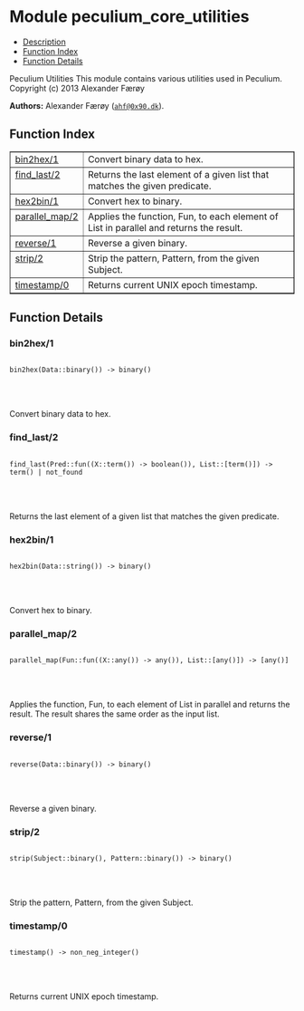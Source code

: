 

# Module peculium_core_utilities #
* [Description](#description)
* [Function Index](#index)
* [Function Details](#functions)


Peculium Utilities
This module contains various utilities used in Peculium.
Copyright (c)  2013 Alexander Færøy

__Authors:__ Alexander Færøy ([`ahf@0x90.dk`](mailto:ahf@0x90.dk)).
<a name="index"></a>

## Function Index ##


<table width="100%" border="1" cellspacing="0" cellpadding="2" summary="function index"><tr><td valign="top"><a href="#bin2hex-1">bin2hex/1</a></td><td>Convert binary data to hex.</td></tr><tr><td valign="top"><a href="#find_last-2">find_last/2</a></td><td>Returns the last element of a given list that matches the given predicate.</td></tr><tr><td valign="top"><a href="#hex2bin-1">hex2bin/1</a></td><td>Convert hex to binary.</td></tr><tr><td valign="top"><a href="#parallel_map-2">parallel_map/2</a></td><td>Applies the function, Fun, to each element of List in parallel and
returns the result.</td></tr><tr><td valign="top"><a href="#reverse-1">reverse/1</a></td><td>Reverse a given binary.</td></tr><tr><td valign="top"><a href="#strip-2">strip/2</a></td><td>Strip the pattern, Pattern, from the given Subject.</td></tr><tr><td valign="top"><a href="#timestamp-0">timestamp/0</a></td><td>Returns current UNIX epoch timestamp.</td></tr></table>


<a name="functions"></a>

## Function Details ##

<a name="bin2hex-1"></a>

### bin2hex/1 ###


<pre><code>
bin2hex(Data::binary()) -&gt; binary()
</code></pre>

<br></br>


Convert binary data to hex.
<a name="find_last-2"></a>

### find_last/2 ###


<pre><code>
find_last(Pred::fun((X::term()) -&gt; boolean()), List::[term()]) -&gt; term() | not_found
</code></pre>

<br></br>


Returns the last element of a given list that matches the given predicate.
<a name="hex2bin-1"></a>

### hex2bin/1 ###


<pre><code>
hex2bin(Data::string()) -&gt; binary()
</code></pre>

<br></br>


Convert hex to binary.
<a name="parallel_map-2"></a>

### parallel_map/2 ###


<pre><code>
parallel_map(Fun::fun((X::any()) -&gt; any()), List::[any()]) -&gt; [any()]
</code></pre>

<br></br>


Applies the function, Fun, to each element of List in parallel and
returns the result. The result shares the same order as the input list.
<a name="reverse-1"></a>

### reverse/1 ###


<pre><code>
reverse(Data::binary()) -&gt; binary()
</code></pre>

<br></br>


Reverse a given binary.
<a name="strip-2"></a>

### strip/2 ###


<pre><code>
strip(Subject::binary(), Pattern::binary()) -&gt; binary()
</code></pre>

<br></br>


Strip the pattern, Pattern, from the given Subject.
<a name="timestamp-0"></a>

### timestamp/0 ###


<pre><code>
timestamp() -&gt; non_neg_integer()
</code></pre>

<br></br>


Returns current UNIX epoch timestamp.
